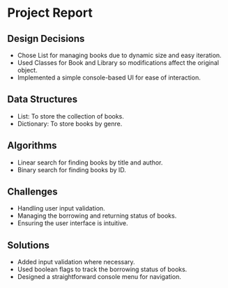 ﻿# Project Report

## Design Decisions

- Chose List for managing books due to dynamic size and easy iteration.
- Used Classes for Book and Library so modifications affect the original object.
- Implemented a simple console-based UI for ease of interaction.

## Data Structures

- List: To store the collection of books.
- Dictionary: To store books by genre.

## Algorithms

- Linear search for finding books by title and author.
- Binary search for finding books by ID.

## Challenges

- Handling user input validation.
- Managing the borrowing and returning status of books.
- Ensuring the user interface is intuitive.

## Solutions

- Added input validation where necessary.
- Used boolean flags to track the borrowing status of books.
- Designed a straightforward console menu for navigation.